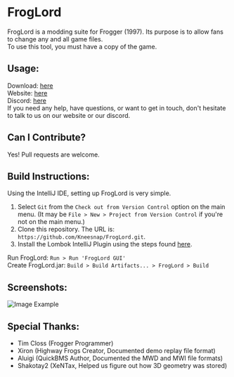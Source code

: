 # FrogLord
FrogLord is a modding suite for Frogger (1997). Its purpose is to allow fans to change any and all game files.  
To use this tool, you must have a copy of the game.  

## Usage:
Download: [here](https://github.com/Kneesnap/FrogLord/releases)  
Website: [here](http://highwayfrogs.freeforums.net/)  
Discord: [here](http://highwayfrogs.freeforums.net/thread/26/discord-group)  
If you need any help, have questions, or want to get in touch, don't hesitate to talk to us on our website or our discord.  

## Can I Contribute?
Yes! Pull requests are welcome.  

## Build Instructions:
Using the IntelliJ IDE, setting up FrogLord is very simple.  
1. Select ``Git`` from the ``Check out from Version Control`` option on the main menu. (It may be ``File > New > Project from Version Control`` if you're not on the main menu.)  
2. Clone this repository. The URL is: ``https://github.com/Kneesnap/FrogLord.git``.
3. Install the Lombok IntelliJ Plugin using the steps found [here](https://projectlombok.org/setup/intellij).

Run FrogLord: ``Run > Run 'FrogLord GUI'``  
Create FrogLord.jar: ``Build > Build Artifacts... > FrogLord > Build``  

## Screenshots:
![Image Example](https://i.imgur.com/AcjSDkE.png)  

## Special Thanks:  
 - Tim Closs (Frogger Programmer)
 - Xiron (Highway Frogs Creator, Documented demo replay file format)
 - Aluigi (QuickBMS Author, Documented the MWD and MWI file formats)
 - Shakotay2 (XeNTax, Helped us figure out how 3D geometry was stored)
